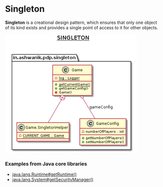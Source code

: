 # Singleton

**Singleton** is a creational design pattern, which ensures that only one object of its kind exists and provides a single point of access to it for other objects.

![Singleton](/docs/images/singleton.png)


### Examples from Java core libraries
- [java.lang.Runtime#getRuntime()](https://docs.oracle.com/javase/8/docs/api/java/lang/Runtime.html#getRuntime--)
- [java.lang.System#getSecurityManager()](https://docs.oracle.com/javase/8/docs/api/java/lang/System.html#getSecurityManager--)